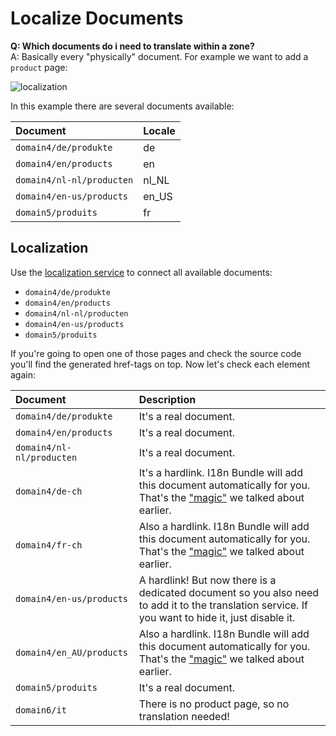 # Localize Documents
**Q: Which documents do i need to translate within a zone?**  
A: Basically every "physically" document. For example we want to add a `product` page:

![localization](https://user-images.githubusercontent.com/700119/31600534-2ad51926-b257-11e7-849e-e1642fff29aa.png)

In this example there are several documents available:

| Document | Locale |
|:--------|:------------|
| `domain4/de/produkte` | de |
| `domain4/en/products` | en |
| `domain4/nl-nl/producten` | nl_NL |
| `domain4/en-us/products` | en_US |
| `domain5/produits` | fr |

## Localization
Use the [localization service](https://pimcore.com/docs/5.0.x/Multi_Language_i18n/Localize_your_Documents.html#page_Localization_Tool) to connect all available documents:

- `domain4/de/produkte`
- `domain4/en/products`
- `domain4/nl-nl/producten`
- `domain4/en-us/products`
- `domain5/produits`

If you're going to open one of those pages and check the source code you'll find the generated href-tags on top. Now let's check each element again:

| Document | Description |
|:--------|:------------|
| `domain4/de/produkte` | It's a real document.  |
| `domain4/en/products` | It's a real document. |
| `domain4/nl-nl/producten` | It's a real document. |
| `domain4/de-ch` | It's a hardlink. I18n Bundle will add this document automatically for you. That's the ["magic"](27_Countries.md#magic) we talked about earlier. |
| `domain4/fr-ch` | Also a hardlink. I18n Bundle will add this document automatically for you. That's the ["magic"](27_Countries.md#magic) we talked about earlier. |
| `domain4/en-us/products` | A hardlink! But now there is a dedicated document so you also need to add it to the translation service. If you want to hide it, just disable it. |
| `domain4/en_AU/products` | Also a hardlink. I18n Bundle will add this document automatically for you. That's the ["magic"](27_Countries.md#magic) we talked about earlier. |
| `domain5/produits` | It's a real document. |
| `domain6/it` | There is no product page, so no translation needed! |


